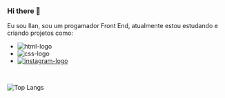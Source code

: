 ### Hi there 👋

Eu sou Ilan, sou um progamador Front End, atualmente estou estudando e criando projetos como:
- <img src="https://img.shields.io/badge/HTML-239120?style=for-the-badge&logo=html5&logoColor=white" alt="html-logo"/>
- <img src="https://img.shields.io/badge/CSS-239120?&style=for-the-badge&logo=css3&logoColor=white" alt="css-logo"/>
- <a href="https://www.instagram.com/ilan_rds/"><img src="https://img.shields.io/badge/Instagram-E4405F?style=for-the-badge&logo=instagram&logoColor=white" alt="instagram-logo"/></a>
<br>
  
![Top Langs](https://github-readme-stats.vercel.app/api/top-langs/?username=anuraghazra&hide_progress=true)
